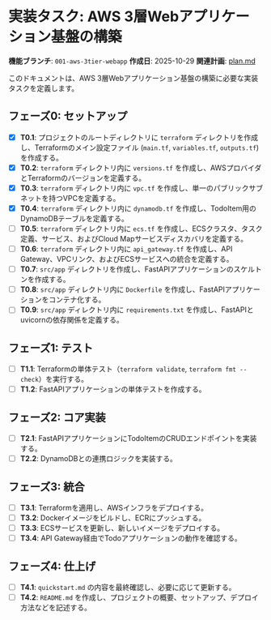 # 実装タスク: AWS 3層Webアプリケーション基盤の構築

**機能ブランチ**: `001-aws-3tier-webapp`
**作成日**: 2025-10-29
**関連計画**: [plan.md](./plan.md)

このドキュメントは、AWS 3層Webアプリケーション基盤の構築に必要な実装タスクを定義します。

## フェーズ0: セットアップ

- [X] **T0.1**: プロジェクトのルートディレクトリに `terraform` ディレクトリを作成し、Terraformのメイン設定ファイル (`main.tf`, `variables.tf`, `outputs.tf`) を作成する。
- [X] **T0.2**: `terraform` ディレクトリ内に `versions.tf` を作成し、AWSプロバイダとTerraformのバージョンを定義する。
- [X] **T0.3**: `terraform` ディレクトリ内に `vpc.tf` を作成し、単一のパブリックサブネットを持つVPCを定義する。
- [X] **T0.4**: `terraform` ディレクトリ内に `dynamodb.tf` を作成し、TodoItem用のDynamoDBテーブルを定義する。
- [ ] **T0.5**: `terraform` ディレクトリ内に `ecs.tf` を作成し、ECSクラスタ、タスク定義、サービス、およびCloud Mapサービスディスカバリを定義する。
- [ ] **T0.6**: `terraform` ディレクトリ内に `api_gateway.tf` を作成し、API Gateway、VPCリンク、およびECSサービスへの統合を定義する。
- [ ] **T0.7**: `src/app` ディレクトリを作成し、FastAPIアプリケーションのスケルトンを作成する。
- [ ] **T0.8**: `src/app` ディレクトリ内に `Dockerfile` を作成し、FastAPIアプリケーションをコンテナ化する。
- [ ] **T0.9**: `src/app` ディレクトリ内に `requirements.txt` を作成し、FastAPIとuvicornの依存関係を定義する。

## フェーズ1: テスト

- [ ] **T1.1**: Terraformの単体テスト（`terraform validate`, `terraform fmt --check`）を実行する。
- [ ] **T1.2**: FastAPIアプリケーションの単体テストを作成する。

## フェーズ2: コア実装

- [ ] **T2.1**: FastAPIアプリケーションにTodoItemのCRUDエンドポイントを実装する。
- [ ] **T2.2**: DynamoDBとの連携ロジックを実装する。

## フェーズ3: 統合

- [ ] **T3.1**: Terraformを適用し、AWSインフラをデプロイする。
- [ ] **T3.2**: Dockerイメージをビルドし、ECRにプッシュする。
- [ ] **T3.3**: ECSサービスを更新し、新しいイメージをデプロイする。
- [ ] **T3.4**: API Gateway経由でTodoアプリケーションの動作を確認する。

## フェーズ4: 仕上げ

- [ ] **T4.1**: `quickstart.md` の内容を最終確認し、必要に応じて更新する。
- [ ] **T4.2**: `README.md` を作成し、プロジェクトの概要、セットアップ、デプロイ方法などを記述する。
